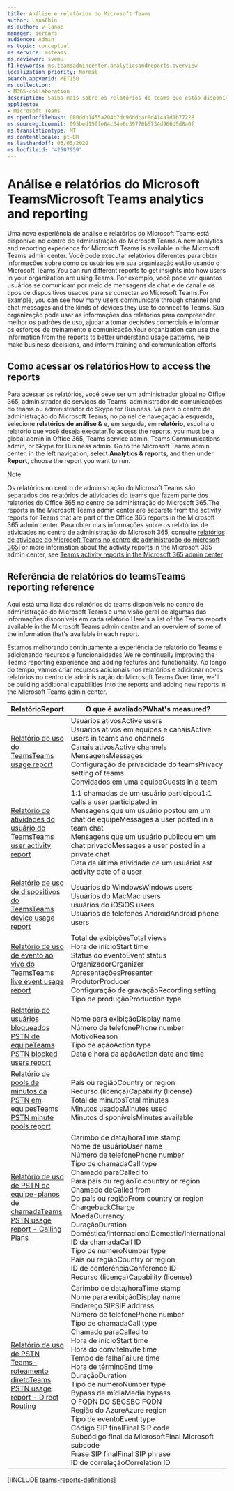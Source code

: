 ```yaml
---
title: Análise e relatórios do Microsoft Teams
author: LanaChin
ms.author: v-lanac
manager: serdars
audience: Admin
ms.topic: conceptual
ms.service: msteams
ms.reviewer: svemu
f1.keywords: ms.teamsadmincenter.analyticsandreports.overview
localization_priority: Normal
search.appverid: MET150
ms.collection:
- M365-collaboration
description: Saiba mais sobre os relatórios do teams que estão disponíveis no centro de administração do Microsoft Teams.
appliesto:
- Microsoft Teams
ms.openlocfilehash: 080ddb1455a204b7dc96ddcac8d414a1d1b77228
ms.sourcegitcommit: 095bed15ffe64c34e6c39770b5734d966d5d8a0f
ms.translationtype: MT
ms.contentlocale: pt-BR
ms.lasthandoff: 03/05/2020
ms.locfileid: "42507959"
---
```

# <a name="microsoft-teams-analytics-and-reporting"></a><span data-ttu-id="9e1ec-103">Análise e relatórios do Microsoft Teams</span><span class="sxs-lookup"><span data-stu-id="9e1ec-103">Microsoft Teams analytics and reporting</span></span>

<span data-ttu-id="9e1ec-104">Uma nova experiência de análise e relatórios do Microsoft Teams está disponível no centro de administração do Microsoft Teams.</span><span class="sxs-lookup"><span data-stu-id="9e1ec-104">A new analytics and reporting experience for Microsoft Teams is available in the Microsoft Teams admin center.</span></span> <span data-ttu-id="9e1ec-105">Você pode executar relatórios diferentes para obter informações sobre como os usuários em sua organização estão usando o Microsoft Teams.</span><span class="sxs-lookup"><span data-stu-id="9e1ec-105">You can run different reports to get insights into how users in your organization are using Teams.</span></span> <span data-ttu-id="9e1ec-106">Por exemplo, você pode ver quantos usuários se comunicam por meio de mensagens de chat e de canal e os tipos de dispositivos usados para se conectar ao Microsoft Teams.</span><span class="sxs-lookup"><span data-stu-id="9e1ec-106">For example, you can see how many users communicate through channel and chat messages and the kinds of devices they use to connect to Teams.</span></span> <span data-ttu-id="9e1ec-107">Sua organização pode usar as informações dos relatórios para compreender melhor os padrões de uso, ajudar a tomar decisões comerciais e informar os esforços de treinamento e comunicação.</span><span class="sxs-lookup"><span data-stu-id="9e1ec-107">Your organization can use the information from the reports to better understand usage patterns, help make business decisions, and inform training and communication efforts.</span></span>

## <a name="how-to-access-the-reports"></a><span data-ttu-id="9e1ec-108">Como acessar os relatórios</span><span class="sxs-lookup"><span data-stu-id="9e1ec-108">How to access the reports</span></span>

<span data-ttu-id="9e1ec-109">Para acessar os relatórios, você deve ser um administrador global no Office 365, administrador de serviços do Teams, administrador de comunicações do teams ou administrador do Skype for Business.  Vá para o centro de administração do Microsoft Teams, no painel de navegação à esquerda, selecione **relatórios de análise &** e, em seguida, em **relatório**, escolha o relatório que você deseja executar.</span><span class="sxs-lookup"><span data-stu-id="9e1ec-109">To access the reports, you must be a global admin in Office 365, Teams service admin, Teams Communications admin, or Skype for Business admin.  Go to the Microsoft Teams admin center, in the left navigation, select **Analytics & reports**, and then under **Report**, choose the report you want to run.</span></span>

> [!NOTE]
> <span data-ttu-id="9e1ec-110">Os relatórios no centro de administração do Microsoft Teams são separados dos relatórios de atividades do teams que fazem parte dos relatórios do Office 365 no centro de administração do Microsoft 365.</span><span class="sxs-lookup"><span data-stu-id="9e1ec-110">The reports in the Microsoft Teams admin center are separate from the activity reports for Teams that are part of the Office 365 reports in the Microsoft 365 admin center.</span></span> <span data-ttu-id="9e1ec-111">Para obter mais informações sobre os relatórios de atividades no centro de administração do Microsoft 365, consulte [relatórios de atividade do Microsoft Teams no centro de administração do microsoft 365](../teams-activity-reports.md)</span><span class="sxs-lookup"><span data-stu-id="9e1ec-111">For more information about the activity reports in the Microsoft 365 admin center, see [Teams activity reports in the Microsoft 365 admin center](../teams-activity-reports.md)</span></span>

## <a name="teams-reporting-reference"></a><span data-ttu-id="9e1ec-112">Referência de relatórios do teams</span><span class="sxs-lookup"><span data-stu-id="9e1ec-112">Teams reporting reference</span></span>

<span data-ttu-id="9e1ec-113">Aqui está uma lista dos relatórios do teams disponíveis no centro de administração do Microsoft Teams e uma visão geral de algumas das informações disponíveis em cada relatório.</span><span class="sxs-lookup"><span data-stu-id="9e1ec-113">Here's a list of the Teams reports available in the Microsoft Teams admin center and an overview of some of the information that's available in each report.</span></span>

<span data-ttu-id="9e1ec-114">Estamos melhorando continuamente a experiência de relatório do Teams e adicionando recursos e funcionalidades.</span><span class="sxs-lookup"><span data-stu-id="9e1ec-114">We're continually improving the Teams reporting experience and adding features and functionality.</span></span> <span data-ttu-id="9e1ec-115">Ao longo do tempo, vamos criar recursos adicionais nos relatórios e adicionar novos relatórios no centro de administração do Microsoft Teams.</span><span class="sxs-lookup"><span data-stu-id="9e1ec-115">Over time, we'll be building additional capabilities into the reports and adding new reports in the Microsoft Teams admin center.</span></span>

|<span data-ttu-id="9e1ec-116">Relatório</span><span class="sxs-lookup"><span data-stu-id="9e1ec-116">Report</span></span>  |<span data-ttu-id="9e1ec-117">O que é avaliado?</span><span class="sxs-lookup"><span data-stu-id="9e1ec-117">What's measured?</span></span> |
|---------|---------|
|[<span data-ttu-id="9e1ec-118">Relatório de uso do Teams</span><span class="sxs-lookup"><span data-stu-id="9e1ec-118">Teams usage report</span></span>](teams-usage-report.md)  |  <span data-ttu-id="9e1ec-119">Usuários ativos</span><span class="sxs-lookup"><span data-stu-id="9e1ec-119">Active users</span></span><br/><span data-ttu-id="9e1ec-120">Usuários ativos em equipes e canais</span><span class="sxs-lookup"><span data-stu-id="9e1ec-120">Active users in teams and channels</span></span><br/><span data-ttu-id="9e1ec-121">Canais ativos</span><span class="sxs-lookup"><span data-stu-id="9e1ec-121">Active channels</span></span><br/><span data-ttu-id="9e1ec-122">Mensagens</span><span class="sxs-lookup"><span data-stu-id="9e1ec-122">Messages</span></span><br/><span data-ttu-id="9e1ec-123">Configuração de privacidade do teams</span><span class="sxs-lookup"><span data-stu-id="9e1ec-123">Privacy setting of  teams</span></span><br/><span data-ttu-id="9e1ec-124">Convidados em uma equipe</span><span class="sxs-lookup"><span data-stu-id="9e1ec-124">Guests in a team</span></span>   |
|[<span data-ttu-id="9e1ec-125">Relatório de atividades do usuário do Teams</span><span class="sxs-lookup"><span data-stu-id="9e1ec-125">Teams user activity report</span></span>](user-activity-report.md)  |  <span data-ttu-id="9e1ec-126">1:1 chamadas de um usuário participou</span><span class="sxs-lookup"><span data-stu-id="9e1ec-126">1:1 calls a user participated in</span></span><br/><span data-ttu-id="9e1ec-127">Mensagens que um usuário postou em um chat de equipe</span><span class="sxs-lookup"><span data-stu-id="9e1ec-127">Messages a user posted in a team chat</span></span><br/><span data-ttu-id="9e1ec-128">Mensagens que um usuário publicou em um chat privado</span><span class="sxs-lookup"><span data-stu-id="9e1ec-128">Messages a user posted in a private chat</span></span><br/><span data-ttu-id="9e1ec-129">Data da última atividade de um usuário</span><span class="sxs-lookup"><span data-stu-id="9e1ec-129">Last activity date of a user</span></span>     |
|[<span data-ttu-id="9e1ec-130">Relatório de uso de dispositivos do Teams</span><span class="sxs-lookup"><span data-stu-id="9e1ec-130">Teams device usage report</span></span>](device-usage-report.md)   |  <span data-ttu-id="9e1ec-131">Usuários do Windows</span><span class="sxs-lookup"><span data-stu-id="9e1ec-131">Windows users</span></span><br/><span data-ttu-id="9e1ec-132">Usuários do Mac</span><span class="sxs-lookup"><span data-stu-id="9e1ec-132">Mac users</span></span><br/><span data-ttu-id="9e1ec-133">usuários do iOS</span><span class="sxs-lookup"><span data-stu-id="9e1ec-133">iOS users</span></span><br/><span data-ttu-id="9e1ec-134">Usuários de telefones Android</span><span class="sxs-lookup"><span data-stu-id="9e1ec-134">Android phone users</span></span>     |
|[<span data-ttu-id="9e1ec-135">Relatório de uso de evento ao vivo do Teams</span><span class="sxs-lookup"><span data-stu-id="9e1ec-135">Teams live event usage report</span></span>](teams-live-event-usage-report.md)   |  <span data-ttu-id="9e1ec-136">Total de exibições</span><span class="sxs-lookup"><span data-stu-id="9e1ec-136">Total views</span></span><br><span data-ttu-id="9e1ec-137">Hora de início</span><span class="sxs-lookup"><span data-stu-id="9e1ec-137">Start time</span></span><br><span data-ttu-id="9e1ec-138">Status do evento</span><span class="sxs-lookup"><span data-stu-id="9e1ec-138">Event status</span></span><br><span data-ttu-id="9e1ec-139">Organizador</span><span class="sxs-lookup"><span data-stu-id="9e1ec-139">Organizer</span></span><br><span data-ttu-id="9e1ec-140">Apresentações</span><span class="sxs-lookup"><span data-stu-id="9e1ec-140">Presenter</span></span><br><span data-ttu-id="9e1ec-141">Produtor</span><span class="sxs-lookup"><span data-stu-id="9e1ec-141">Producer</span></span><br><span data-ttu-id="9e1ec-142">Configuração de gravação</span><span class="sxs-lookup"><span data-stu-id="9e1ec-142">Recording setting</span></span><br><span data-ttu-id="9e1ec-143">Tipo de produção</span><span class="sxs-lookup"><span data-stu-id="9e1ec-143">Production type</span></span>    |
|[<span data-ttu-id="9e1ec-144">Relatório de usuários bloqueados PSTN de equipe</span><span class="sxs-lookup"><span data-stu-id="9e1ec-144">Teams PSTN blocked users report</span></span>](pstn-blocked-users-report.md)   |  <span data-ttu-id="9e1ec-145">Nome para exibição</span><span class="sxs-lookup"><span data-stu-id="9e1ec-145">Display name</span></span><br><span data-ttu-id="9e1ec-146">Número de telefone</span><span class="sxs-lookup"><span data-stu-id="9e1ec-146">Phone number</span></span><br><span data-ttu-id="9e1ec-147">Motivo</span><span class="sxs-lookup"><span data-stu-id="9e1ec-147">Reason</span></span><br><span data-ttu-id="9e1ec-148">Tipo de ação</span><span class="sxs-lookup"><span data-stu-id="9e1ec-148">Action type</span></span><br><span data-ttu-id="9e1ec-149">Data e hora da ação</span><span class="sxs-lookup"><span data-stu-id="9e1ec-149">Action date and time</span></span>   |
|[<span data-ttu-id="9e1ec-150">Relatório de pools de minutos da PSTN em equipes</span><span class="sxs-lookup"><span data-stu-id="9e1ec-150">Teams PSTN minute pools report</span></span>](pstn-minute-pools-report.md) |  <span data-ttu-id="9e1ec-151">País ou região</span><span class="sxs-lookup"><span data-stu-id="9e1ec-151">Country or region</span></span><br><span data-ttu-id="9e1ec-152">Recurso (licença)</span><span class="sxs-lookup"><span data-stu-id="9e1ec-152">Capability (license)</span></span> <br><span data-ttu-id="9e1ec-153">Total de minutos</span><span class="sxs-lookup"><span data-stu-id="9e1ec-153">Total minutes</span></span><br><span data-ttu-id="9e1ec-154">Minutos usados</span><span class="sxs-lookup"><span data-stu-id="9e1ec-154">Minutes used</span></span><br><span data-ttu-id="9e1ec-155">Minutos disponíveis</span><span class="sxs-lookup"><span data-stu-id="9e1ec-155">Minutes available</span></span>|
|[<span data-ttu-id="9e1ec-156">Relatório de uso de PSTN de equipe-planos de chamada</span><span class="sxs-lookup"><span data-stu-id="9e1ec-156">Teams PSTN usage report - Calling Plans</span></span>](pstn-usage-report.md#calling-plans)|  <span data-ttu-id="9e1ec-157">Carimbo de data/hora</span><span class="sxs-lookup"><span data-stu-id="9e1ec-157">Time stamp</span></span><br><span data-ttu-id="9e1ec-158">Nome de usuário</span><span class="sxs-lookup"><span data-stu-id="9e1ec-158">User name</span></span><br><span data-ttu-id="9e1ec-159">Número de telefone</span><span class="sxs-lookup"><span data-stu-id="9e1ec-159">Phone number</span></span><br><span data-ttu-id="9e1ec-160">Tipo de chamada</span><span class="sxs-lookup"><span data-stu-id="9e1ec-160">Call type</span></span> <br><span data-ttu-id="9e1ec-161">Chamado para</span><span class="sxs-lookup"><span data-stu-id="9e1ec-161">Called to</span></span><br><span data-ttu-id="9e1ec-162">Para país ou região</span><span class="sxs-lookup"><span data-stu-id="9e1ec-162">To country or region</span></span> <br><span data-ttu-id="9e1ec-163">Chamado de</span><span class="sxs-lookup"><span data-stu-id="9e1ec-163">Called from</span></span> <br><span data-ttu-id="9e1ec-164">Do país ou região</span><span class="sxs-lookup"><span data-stu-id="9e1ec-164">From country or region</span></span><br><span data-ttu-id="9e1ec-165">Chargeback</span><span class="sxs-lookup"><span data-stu-id="9e1ec-165">Charge</span></span><br><span data-ttu-id="9e1ec-166">Moeda</span><span class="sxs-lookup"><span data-stu-id="9e1ec-166">Currency</span></span><br><span data-ttu-id="9e1ec-167">Duração</span><span class="sxs-lookup"><span data-stu-id="9e1ec-167">Duration</span></span><br><span data-ttu-id="9e1ec-168">Doméstica/internacional</span><span class="sxs-lookup"><span data-stu-id="9e1ec-168">Domestic/International</span></span><br><span data-ttu-id="9e1ec-169">ID da chamada</span><span class="sxs-lookup"><span data-stu-id="9e1ec-169">Call ID</span></span><br><span data-ttu-id="9e1ec-170">Tipo de número</span><span class="sxs-lookup"><span data-stu-id="9e1ec-170">Number type</span></span><br><span data-ttu-id="9e1ec-171">País ou região</span><span class="sxs-lookup"><span data-stu-id="9e1ec-171">Country or region</span></span><br><span data-ttu-id="9e1ec-172">ID de conferência</span><span class="sxs-lookup"><span data-stu-id="9e1ec-172">Conference ID</span></span><br><span data-ttu-id="9e1ec-173">Recurso (licença)</span><span class="sxs-lookup"><span data-stu-id="9e1ec-173">Capability (license)</span></span>|
|[<span data-ttu-id="9e1ec-174">Relatório de uso de PSTN Teams-roteamento direto</span><span class="sxs-lookup"><span data-stu-id="9e1ec-174">Teams PSTN usage report - Direct Routing</span></span>](pstn-usage-report.md#direct-routing)  |  <span data-ttu-id="9e1ec-175">Carimbo de data/hora</span><span class="sxs-lookup"><span data-stu-id="9e1ec-175">Time stamp</span></span><br><span data-ttu-id="9e1ec-176">Nome para exibição</span><span class="sxs-lookup"><span data-stu-id="9e1ec-176">Display name</span></span><br><span data-ttu-id="9e1ec-177">Endereço SIP</span><span class="sxs-lookup"><span data-stu-id="9e1ec-177">SIP address</span></span><br><span data-ttu-id="9e1ec-178">Número de telefone</span><span class="sxs-lookup"><span data-stu-id="9e1ec-178">Phone number</span></span> <br><span data-ttu-id="9e1ec-179">Tipo de chamada</span><span class="sxs-lookup"><span data-stu-id="9e1ec-179">Call type</span></span><br><span data-ttu-id="9e1ec-180">Chamado para</span><span class="sxs-lookup"><span data-stu-id="9e1ec-180">Called to</span></span><br><span data-ttu-id="9e1ec-181">Hora de início</span><span class="sxs-lookup"><span data-stu-id="9e1ec-181">Start time</span></span><br><span data-ttu-id="9e1ec-182">Hora do convite</span><span class="sxs-lookup"><span data-stu-id="9e1ec-182">Invite time</span></span><br><span data-ttu-id="9e1ec-183">Tempo de falha</span><span class="sxs-lookup"><span data-stu-id="9e1ec-183">Failure time</span></span><br><span data-ttu-id="9e1ec-184">Hora de término</span><span class="sxs-lookup"><span data-stu-id="9e1ec-184">End time</span></span><br><span data-ttu-id="9e1ec-185">Duração</span><span class="sxs-lookup"><span data-stu-id="9e1ec-185">Duration</span></span><br><span data-ttu-id="9e1ec-186">Tipo de número</span><span class="sxs-lookup"><span data-stu-id="9e1ec-186">Number type</span></span><br><span data-ttu-id="9e1ec-187">Bypass de mídia</span><span class="sxs-lookup"><span data-stu-id="9e1ec-187">Media bypass</span></span><br><span data-ttu-id="9e1ec-188">O FQDN DO SBC</span><span class="sxs-lookup"><span data-stu-id="9e1ec-188">SBC FQDN</span></span><br><span data-ttu-id="9e1ec-189">Região do Azure</span><span class="sxs-lookup"><span data-stu-id="9e1ec-189">Azure region</span></span><br><span data-ttu-id="9e1ec-190">Tipo de evento</span><span class="sxs-lookup"><span data-stu-id="9e1ec-190">Event type</span></span><br><span data-ttu-id="9e1ec-191">Código SIP final</span><span class="sxs-lookup"><span data-stu-id="9e1ec-191">Final SIP code</span></span><br><span data-ttu-id="9e1ec-192">Subcódigo final da Microsoft</span><span class="sxs-lookup"><span data-stu-id="9e1ec-192">Final Microsoft subcode</span></span><br><span data-ttu-id="9e1ec-193">Frase SIP final</span><span class="sxs-lookup"><span data-stu-id="9e1ec-193">Final SIP phrase</span></span><br><span data-ttu-id="9e1ec-194">ID de correlação</span><span class="sxs-lookup"><span data-stu-id="9e1ec-194">Correlation ID</span></span>  |

[!INCLUDE [teams-reports-definitions](../includes/teams-reports-definitions.md)]
